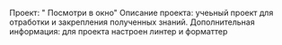 Проект: " Посмотри в окно"
Описание проекта: учеьный проект для отработки и закрепления полученных знаний.
Дополнительная информация:
для проекта настроен линтер и форматтер
